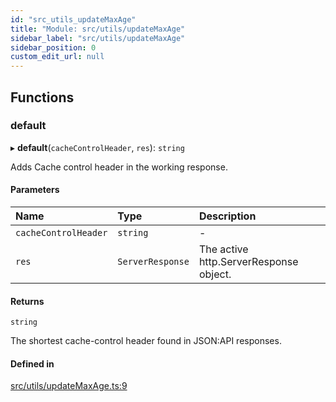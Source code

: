```yaml
---
id: "src_utils_updateMaxAge"
title: "Module: src/utils/updateMaxAge"
sidebar_label: "src/utils/updateMaxAge"
sidebar_position: 0
custom_edit_url: null
---
```


## Functions

### default

▸ **default**(`cacheControlHeader`, `res`): `string`

Adds Cache control header in the working response.

#### Parameters

| Name                 | Type             | Description                            |
| :------------------- | :--------------- | :------------------------------------- |
| `cacheControlHeader` | `string`         | -                                      |
| `res`                | `ServerResponse` | The active http.ServerResponse object. |

#### Returns

`string`

The shortest cache-control header found in JSON:API responses.

#### Defined in

[src/utils/updateMaxAge.ts:9](https://github.com/pantheon-systems/decoupled-kit-js/blob/3caad45/packages/drupal-kit/src/utils/updateMaxAge.ts#L9)

